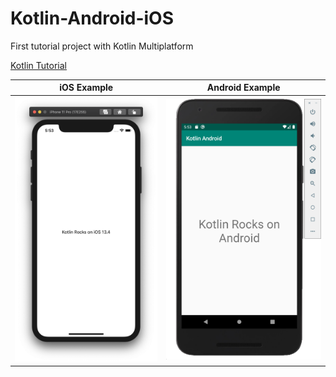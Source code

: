 # Kotlin-Android-iOS
First tutorial project with Kotlin Multiplatform

[Kotlin Tutorial](https://play.kotlinlang.org/hands-on/Targeting%20iOS%20and%20Android%20with%20Kotlin%20Multiplatform/01_Introduction)

| iOS Example | Android Example |
| ----------- | --------------- |
| ![iOS Example](readme_images/ios-example.png) | ![Android Example](readme_images/android-example.png) |

